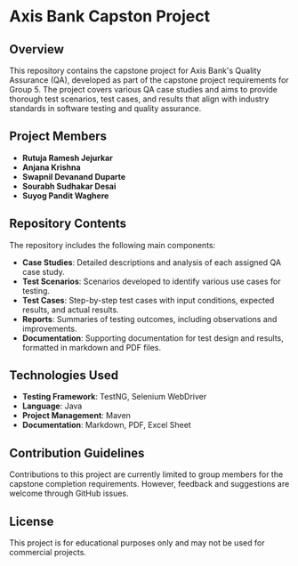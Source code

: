 # Axis Bank Capston Project

## Overview

This repository contains the capstone project for Axis Bank's Quality Assurance (QA), developed as part of the capstone project requirements for Group 5. The project covers various QA case studies and aims to provide thorough test scenarios, test cases, and results that align with industry standards in software testing and quality assurance.

## Project Members

- **Rutuja Ramesh Jejurkar**
- **Anjana Krishna**
- **Swapnil Devanand Duparte**
- **Sourabh Sudhakar Desai**
- **Suyog Pandit Waghere**

## Repository Contents

The repository includes the following main components:

- **Case Studies**: Detailed descriptions and analysis of each assigned QA case study.
- **Test Scenarios**: Scenarios developed to identify various use cases for testing.
- **Test Cases**: Step-by-step test cases with input conditions, expected results, and actual results.
- **Reports**: Summaries of testing outcomes, including observations and improvements.
- **Documentation**: Supporting documentation for test design and results, formatted in markdown and PDF files.

## Technologies Used

- **Testing Framework**: TestNG, Selenium WebDriver
- **Language**: Java
- **Project Management**: Maven
- **Documentation**: Markdown, PDF, Excel Sheet

## Contribution Guidelines

Contributions to this project are currently limited to group members for the capstone completion requirements. However, feedback and suggestions are welcome through GitHub issues.

## License

This project is for educational purposes only and may not be used for commercial projects.
